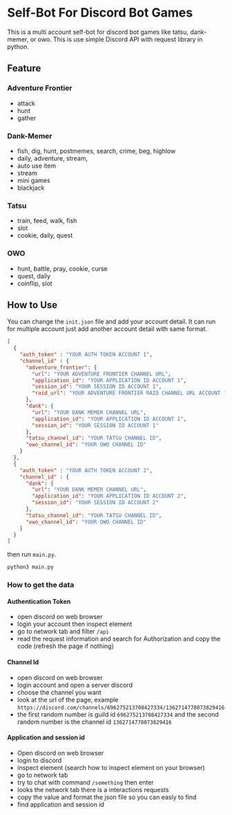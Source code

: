 
# Self-Bot For Discord Bot Games
This is a multi account self-bot for discord bot games like tatsu, dank-memer, or owo.
This is use simple Discord API with request library in python.

## Feature
### Adventure Frontier
* attack
* hunt
* gather

### Dank-Memer
* fish, dig, hunt, postmemes, search, crime, beg, highlow
* daily, adventure, stream,
* auto use item
* stream
* mini games
* blackjack

### Tatsu
* train, feed, walk, fish
* slot
* cookie, daily, quest

### OWO
* hunt, battle, pray, cookie, curse
* quest, daily
* coinflip, slot

## How to Use
You can change the `init.json` file and add your account detail. It can run for multiple account just add another account detail with same format.
```json
[
  {
    "auth_token" : "YOUR AUTH TOKEN ACCOUNT 1",
    "channel_id" : {
      "adventure_frontier": {
        "url": "YOUR ADVENTURE FRONTIER CHANNEL URL",
        "application_id": "YOUR APPLICATION ID ACCOUNT 1",
        "session_id": "YOUR SESSION ID ACCOUNT 1",
        "raid_url": "YOUR ADVENTURE FRONTIER RAID CHANNEL URL ACCOUNT 1"
      },
      "dank": {
        "url": "YOUR DANK MEMER CHANNEL URL",
        "application_id": "YOUR APPLICATION ID ACCOUNT 1",
        "session_id": "YOUR SESSION ID ACCOUNT 1"
      },
      "tatsu_channel_id": "YOUR TATSU CHANNEL ID",
      "owo_channel_id": "YOUR OWO CHANNEL ID"
    }
  },
  {
    "auth_token" : "YOUR AUTH TOKEN ACCOUNT 2",
    "channel_id" : {
      "dank": {
        "url": "YOUR DANK MEMER CHANNEL URL",
        "application_id": "YOUR APPLICATION ID ACCOUNT 2",
        "session_id": "YOUR SESSION ID ACCOUNT 2"
      },
      "tatsu_channel_id": "YOUR TATSU CHANNEL ID",
      "owo_channel_id": "YOUR OWO CHANNEL ID"
    }
  }
]
```

then run ``main.py``.

```python
python3 main.py
```

### How to get the data
#### Authentication Token
- open discord on web browser
- login your account then inspect element
- go to network tab and filter `/api`
- read the request information and search for Authorization and copy the code (refresh the page if nothing)

#### Channel Id
- open discord on web browser
- login account and open a server discord
- choose the channel you want
- look at the url of the page, example `https://discord.com/channels/696275213708427334/1362714778073829416`
- the first random number is guild id `696275213708427334` and the second random number is the channel id `1362714778073829416`

#### Application and session id
- Open discord on web browser
- login to discord 
- inspect element (search how to inspect element on your browser)
- go to network tab
- try to chat with command `/something` then enter
- looks the network tab there is a interactions requests
- copy the value and format the json file so you can easly to find
- find application and session id













